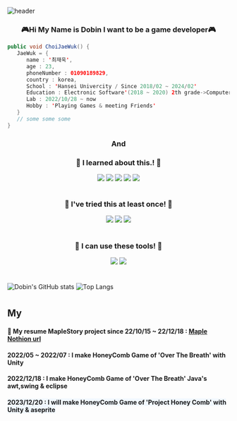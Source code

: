 
![header](https://capsule-render.vercel.app/api?&text=SoExciting&animation=fadeIn&type=waving&color=auto&height=244&section=header&fontSize=70)


### <div align="center">:video_game:Hi My Name is Dobin   I want to be a game developer:video_game:</div>

```java
public void ChoiJaeWuk() {
   JaeWuk = {
      name : '최재욱',
      age : 23,
      phoneNumber : 01090189829,
      country : korea,
      School : 'Hansei Univercity / Since 2018/02 ~ 2024/02'
      Education : Electronic Software'(2018 ~ 2020) 2th grade->Computer Engineering(2022 ~ 2024) 4th grade'
      Lab : 2022/10/28 ~ now
      Hobby : 'Playing Games & meeting Friends'
   }
   // some some some
}
```

### <div align="center">And</div>

### <div align="center">:honeybee: I learned about this.! :honeybee:</div>
   
   
<div align="center">  <img src="https://img.shields.io/badge/Lua-2C2D72?style=for-the-badge&logo=Lua&logoColor=white"/> <img src="https://img.shields.io/badge/JavaScript-F7DF1E?style=for-the-badge&logo=JavaScript&logoColor=white"/>  <img src="https://img.shields.io/badge/CSS3-1572B6?style=for-the-badge&logo=CSS3&logoColor=white"/> <img src="https://img.shields.io/badge/-C%23-5C1F87?style=for-the-badge&logo=CSharp&logoColor=white"/> <img src="https://img.shields.io/badge/Python-A8B9CC?style=for-the-badge&logo=Python&logoColor=white"/></div> 

#

### <div align="center">:honeybee: I've tried this at least once! :honeybee:</div>    
   
<div align="center"> <img src="https://img.shields.io/badge/C-A8B9CC?style=for-the-badge&logo=C&logoColor=white"/> <img src="https://img.shields.io/badge/C++-00599C?style=for-the-badge&logo=cplusplus&logoColor=white"/> <img src="https://img.shields.io/badge/JAVA-00599C?style=for-the-badge&logo=OpenJDK&logoColor=white"/> </div>

#

### <div align="center">:honeybee: I can use these tools! :honeybee:</div> 

<div align="center"><img src="https://img.shields.io/badge/Unity-009473?style=for-the-badge&logo=Unity&logoColor=White"/>  <img src="https://img.shields.io/badge/Aseprite-7D929E?style=for-the-badge&logo=Aseprite&logoColor=white"/></div>

#

![Dobin's GitHub stats](https://github-readme-stats.vercel.app/api?username=SoExDobin&show_icons=true&theme=radical) ![Top Langs](https://github-readme-stats.vercel.app/api/top-langs/?username=SoExDobin&layout=compact&theme=tokyonight)

#

## My 

#### :maple_leaf: My resume MapleStory project since 22/10/15 ~ 22/12/18 : **[Maple Nothion url](https://www.notion.so/mushroomhill/3af84ac8e2af4547b3668cc83678c3e2)**

#### 2022/05 ~ 2022/07 : I make HoneyComb Game of 'Over The Breath' with **Unity**

#### 2022/12/18 : I make HoneyComb Game of 'Over The Breath' **Java's awt,swing & eclipse**

#### <span style='background-color:f1f8ff'>2023/12/20 : I will make HoneyComb Game of 'Project Honey Comb' with **Unity & aseprite**</span>


